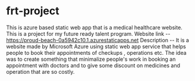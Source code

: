 # frt-project
This is azure based static web app that is a medical healthcare website.
This is a project for my future ready talent program.
Website link -- https://proud-beach-0a5942c10.1.azurestaticapps.net
Description -- It is a website made by Microsoft Azure using static web app service that helps people to book their appointments of checkups , operations etc. The idea was to create something that minimalize people's work in booking an appointment with doctors and to give some discount on medicines and operation that are so costly.
